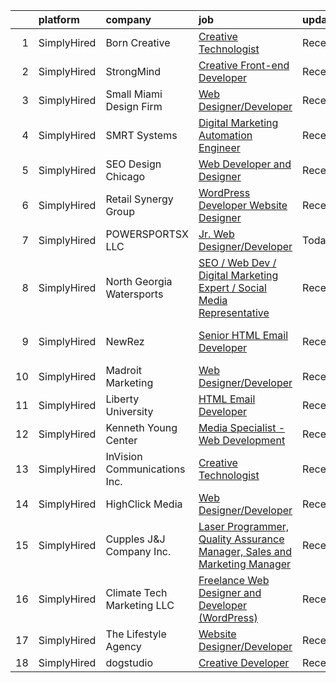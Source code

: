

|    | platform    | company                      | job                                                                                                                                                                                     | update_time   | location                 |
|---:|:------------|:-----------------------------|:----------------------------------------------------------------------------------------------------------------------------------------------------------------------------------------|:--------------|:-------------------------|
|  1 | SimplyHired | Born Creative                | [Creative Technologist](https://www.simplyhired.com/job/3ZNZqp0uD8xE9khSi35d8vj1IH2RsKTstTuuVqynjYpwz3JGY4G1BA?q=creative+developer)                                                    | Recently      | Remote                   |
|  2 | SimplyHired | StrongMind                   | [Creative Front-end Developer](https://www.simplyhired.com/job/l3iV_XlJaw7oN9hJ0BBsdGRcXuE994R8cpA-pESzGtQC6px28pmeAA?q=creative+developer)                                             | Recently      | Chandler, AZ             |
|  3 | SimplyHired | Small Miami Design Firm      | [Web Designer/Developer](https://www.simplyhired.com/job/RzGkKRVbaGkfuEwELmQZUpslvsaTfqoRfB9HRRmqC960RQRKAkAt4g?q=creative+developer)                                                   | Recently      | Remote                   |
|  4 | SimplyHired | SMRT Systems                 | [Digital Marketing Automation Engineer](https://www.simplyhired.com/job/HLQQsrngnEoGwcL-6cJz-sP90slbp4uCwZEwUKT6Zo46r6EHYQjToA?q=creative+developer)                                    | Recently      | Raleigh, NC              |
|  5 | SimplyHired | SEO Design Chicago           | [Web Developer and Designer](https://www.simplyhired.com/job/2UVF2Jb0hxIw5CeVO9TcAFkPTf_EfFHMKbrcY8ljgMeRgpF3OgmlSQ?q=creative+developer)                                               | Recently      | Remote                   |
|  6 | SimplyHired | Retail Synergy Group         | [WordPress Developer Website Designer](https://www.simplyhired.com/job/O21_pktDlhC8VVMGMY2tOVrvrKGcI_u0-qHqGbE2zZtqhv-7Mc3gqg?q=creative+developer)                                     | Recently      | Orlando, FL              |
|  7 | SimplyHired | POWERSPORTSX LLC             | [Jr. Web Designer/Developer](https://www.simplyhired.com/job/Vcuzqhof1hkwq2zB1tJ3NRMXXr5NG-p-OoUQ3-lvNs9q1ITFjIOZWQ?q=creative+developer)                                               | Today         | Remote                   |
|  8 | SimplyHired | North Georgia Watersports    | [SEO / Web Dev / Digital Marketing Expert / Social Media Representative](https://www.simplyhired.com/job/6xWbe-c5aCi1ColeSfytmUwks_GgP_4hT_HLH1dpNulB_TFGrh5Ucg?q=creative+developer)   | Recently      | Blairsville, GA          |
|  9 | SimplyHired | NewRez                       | [Senior HTML Email Developer](https://www.simplyhired.com/job/WpUqAwvDbBMk0Kp9fR6AfhSZU9ixrjqe6nTN28q5lD6x-ShTTDbefA?q=creative+developer)                                              | Recently      | Fort Washington, PA      |
| 10 | SimplyHired | Madroit Marketing            | [Web Designer/Developer](https://www.simplyhired.com/job/2ECCZKv_yRidqYSoG3u4dtl6EIssDNlefGaCRzsDoIHb3JnxZOP6Lw?q=creative+developer)                                                   | Recently      | Remote                   |
| 11 | SimplyHired | Liberty University           | [HTML Email Developer](https://www.simplyhired.com/job/n7ZBIoizNvg1vnbsiAIDufegw0i4ApkD0M26QH770WAN4RoUlue8Ew?q=creative+developer)                                                     | Recently      | Remote                   |
| 12 | SimplyHired | Kenneth Young Center         | [Media Specialist - Web Development](https://www.simplyhired.com/job/fPhMbDncP-M8VsyyajRwSN0K_LfnXkagH6GcVVRQAin1jh5o7RstBg?q=creative+developer)                                       | Recently      | Schaumburg, IL           |
| 13 | SimplyHired | InVision Communications Inc. | [Creative Technologist](https://www.simplyhired.com/job/5ax5zbaJylhSFh3Ae6nyR57pjPFcuD7M8TKHUvGAxwLkMsd2z6gZIA?q=creative+developer)                                                    | Recently      | Chicago, IL +2 locations |
| 14 | SimplyHired | HighClick Media              | [Web Designer/Developer](https://www.simplyhired.com/job/IPvxrNzVGVn3ioc3hI1JfMQdrmXulxXDEsfB8om2aFq_saSk4uyUEw?q=creative+developer)                                                   | Recently      | Greenville, NC           |
| 15 | SimplyHired | Cupples J&J Company Inc.     | [Laser Programmer, Quality Assurance Manager, Sales and Marketing Manager](https://www.simplyhired.com/job/2Z3AG77fD7NN_lpo3XIECeD7eIWvaKrt6axn0CTiGwMGXzR2bPvWLg?q=creative+developer) | Recently      | Jackson, TN              |
| 16 | SimplyHired | Climate Tech Marketing LLC   | [Freelance Web Designer and Developer (WordPress)](https://www.simplyhired.com/job/S_9EoZ8wLXhSScJU2itoPn5Mue1LWSwTjpycuMtZ41y8I2Bx_hlO3A?q=creative+developer)                         | Recently      | Remote                   |
| 17 | SimplyHired | The Lifestyle Agency         | [Website Designer/Developer](https://www.simplyhired.com/job/Oz9P_I4rc22rl6cY7cWdybm6tNkU9Dcdigq2iG4Ml4gfey0j2Prbsw?q=creative+developer)                                               | Recently      | Remote                   |
| 18 | SimplyHired | dogstudio                    | [Creative Developer](https://www.simplyhired.com/job/ebk8dINAjBFJiUiol3_cJQre-ypuJB1kPOhs6ThDK2GuosJDV13wuw?q=creative+developer)                                                       | Recently      | Chicago, IL              |
